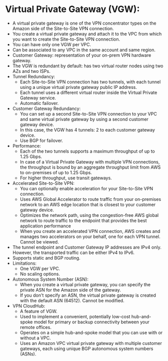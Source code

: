 # Virtual Private Gateway (VGW):
- A virtual private gateway is one of the VPN concentrator types on the Amazon side of the Site-to-Site VPN connection. 
- You create a virtual private gateway and attach it to the VPC from which you want to create the Site-to-Site VPN connection. 
- You can have only one VGW per VPC.
- Can be associated to any VPC in the same account and same region.
- Customer Gateway: representation of your on-prem VPN hardware gateway.
- The VGW is redundant by default: has two virtual router nodes using two AZs and two ISPs.
- Tunnel Redundancy:
	- Each Site-to-Site VPN connection has two tunnels, with each tunnel using a unique virtual private gateway public IP address. 
	- Each tunnel uses a different virtual router inside the Virtual Private Gateway service. 
	- Automatic failover.
- Customer Gateway Redundancy:
	- You can set up a second Site-to-Site VPN connection to your VPC and same virtual private gateway by using a second customer gateway device. 
	- In this case, the VGW has 4 tunnels: 2 to each customer gateway device.
	- Use BGP for failover.
- Performance:
	- Each of the two tunnels supports a maximum throughput of up to 1.25 Gbps.
	- In case of a Virtual Private Gateway with multiple VPN connections, the throughput is bound by an aggregate throughput limit from AWS to on-premises of up to 1.25 Gbps.
	- For higher throughput, use transit gateways.
- Accelerated Site-to-Site VPN:
	- You can optionally enable acceleration for your Site-to-Site VPN connection. 
	- Uses AWS Global Accelerator to route traffic from your on-premises network to an AWS edge location that is closest to your customer gateway device.
	- Optimizes the network path, using the congestion-free AWS global network to route traffic to the endpoint that provides the best application performance
	- When you create an accelerated VPN connection, AWS creates and manages two accelerators on your behalf, one for each VPN tunnel. Cannot be viewed.
- The tunnel endpoint and Customer Gateway IP addresses are IPv4 only. However, the transported traffic can be either IPv4 to IPv6.
- Supports static and BGP routing.
- Limitations:
	- One VGW per VPC.
	- No scaling options.
- Autonomous System Number (ASN):
	- When you create a virtual private gateway, you can specify the private ASN for the Amazon side of the gateway.
	- If you don't specify an ASN, the virtual private gateway is created with the default ASN (64512). Cannot be modified.
- VPN CloudHub:
	- A feature of VGW.
	- Used to implement a convenient, potentially low-cost hub-and-spoke model for primary or backup connectivity between your remote offices. 
	- Operates on a simple hub-and-spoke model that you can use with or without a VPC.
	- Uses an Amazon VPC virtual private gateway with multiple customer gateways, each using unique BGP autonomous system numbers (ASNs).